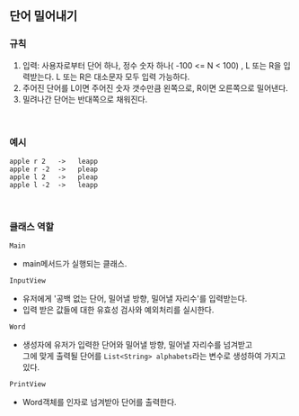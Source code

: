 ## 단어 밀어내기

### 규칙
1. 입력: 사용자로부터 단어 하나, 정수 숫자 하나( -100 <= N < 100) , L 또는 R을 입력받는다. L 또는 R은 대소문자 모두 입력 가능하다.
2. 주어진 단어를 L이면 주어진 숫자 갯수만큼 왼쪽으로, R이면 오른쪽으로 밀어낸다.
3. 밀려나간 단어는 반대쪽으로 채워진다.

<br>

### 예시
```aidl
apple r 2   ->   leapp
apple r -2  ->   pleap
apple l 2   ->   pleap
apple l -2  ->   leapp
```

<br>

### 클래스 역할 

`Main`
* main메서드가 실행되는 클래스.

`InputView`
* 유저에게 '공백 없는 단어, 밀어낼 방향, 밀어낼 자리수'를 입력받는다.
* 입력 받은 값들에 대한 유효성 검사와 예외처리를 실시한다.

`Word`
* 생성자에 유저가 입력한 단어와 밀어낼 방향, 밀어낼 자리수를 넘겨받고 <br>
그에 맞게 출력될 단어를 `List<String> alphabets`라는 변수로 생성하여 가지고 있다. 

`PrintView`
* Word객체를 인자로 넘겨받아 단어를 출력한다.
